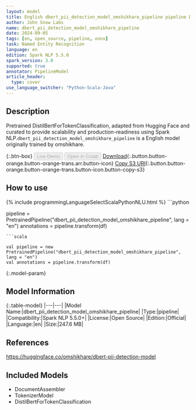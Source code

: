 ```yaml
---
layout: model
title: English dbert_pii_detection_model_omshikhare_pipeline pipeline DistilBertForTokenClassification from omshikhare
author: John Snow Labs
name: dbert_pii_detection_model_omshikhare_pipeline
date: 2024-09-05
tags: [en, open_source, pipeline, onnx]
task: Named Entity Recognition
language: en
edition: Spark NLP 5.5.0
spark_version: 3.0
supported: true
annotator: PipelineModel
article_header:
  type: cover
use_language_switcher: "Python-Scala-Java"
---
```


## Description

Pretrained DistilBertForTokenClassification, adapted from Hugging Face and curated to provide scalability and production-readiness using Spark NLP.`dbert_pii_detection_model_omshikhare_pipeline` is a English model originally trained by omshikhare.

{:.btn-box}
<button class="button button-orange" disabled>Live Demo</button>
<button class="button button-orange" disabled>Open in Colab</button>
[Download](https://s3.amazonaws.com/auxdata.johnsnowlabs.com/public/models/dbert_pii_detection_model_omshikhare_pipeline_en_5.5.0_3.0_1725506379154.zip){:.button.button-orange.button-orange-trans.arr.button-icon}
[Copy S3 URI](s3://auxdata.johnsnowlabs.com/public/models/dbert_pii_detection_model_omshikhare_pipeline_en_5.5.0_3.0_1725506379154.zip){:.button.button-orange.button-orange-trans.button-icon.button-copy-s3}

## How to use



<div class="tabs-box" markdown="1">
{% include programmingLanguageSelectScalaPythonNLU.html %}
```python

pipeline = PretrainedPipeline("dbert_pii_detection_model_omshikhare_pipeline", lang = "en")
annotations =  pipeline.transform(df)   

```
```scala

val pipeline = new PretrainedPipeline("dbert_pii_detection_model_omshikhare_pipeline", lang = "en")
val annotations = pipeline.transform(df)

```
</div>

{:.model-param}
## Model Information

{:.table-model}
|---|---|
|Model Name:|dbert_pii_detection_model_omshikhare_pipeline|
|Type:|pipeline|
|Compatibility:|Spark NLP 5.5.0+|
|License:|Open Source|
|Edition:|Official|
|Language:|en|
|Size:|247.6 MB|

## References

https://huggingface.co/omshikhare/dbert-pii-detection-model

## Included Models

- DocumentAssembler
- TokenizerModel
- DistilBertForTokenClassification